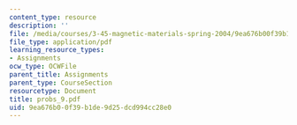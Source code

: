 ```yaml
---
content_type: resource
description: ''
file: /media/courses/3-45-magnetic-materials-spring-2004/9ea676b00f39b1de9d25dcd994cc28e0_probs_9.pdf
file_type: application/pdf
learning_resource_types:
- Assignments
ocw_type: OCWFile
parent_title: Assignments
parent_type: CourseSection
resourcetype: Document
title: probs_9.pdf
uid: 9ea676b0-0f39-b1de-9d25-dcd994cc28e0
---
```

